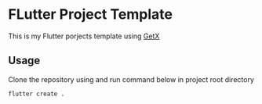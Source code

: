 # FLutter Project Template

This is my Flutter porjects template using [GetX](https://pub.dev/packages/get)

## Usage

Clone the repository using and run command below in project root directory

`flutter create .`
